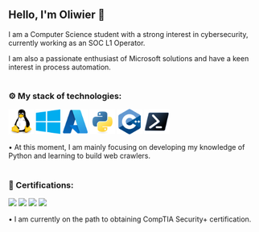 ## Hello, I'm Oliwier 👋

I am a Computer Science student with a strong interest in cybersecurity, currently working as an SOC L1 Operator.󠀠󠀠󠀠󠀠 

I am also a passionate enthusiast of Microsoft solutions and have a keen interest in process automation.
#
### ⚙️ My stack of technologies:
<a href="#"><img src="https://github.com/devicons/devicon/blob/master/icons/linux/linux-original.svg" width="50"></a>
<a href="#"><img src="https://github.com/devicons/devicon/blob/master/icons/windows8/windows8-original.svg" width="50"></a>
<a href="#"><img src="https://github.com/devicons/devicon/blob/master/icons/azure/azure-original.svg" width="50"></a>
<a href="#"><img src="https://github.com/devicons/devicon/blob/master/icons/python/python-original.svg" width="50"></a>
<a href="#"><img src="https://github.com/devicons/devicon/blob/master/icons/cplusplus/cplusplus-original.svg" width="50"></a>
<a href="#"><img src="https://github.com/devicons/devicon/blob/master/icons/powershell/powershell-original.svg" width="50"></a>

• At this moment, I am mainly focusing on developing my knowledge of Python and learning to build web crawlers.
#
### 📜 Certifications:
[<img src="https://custom-icon-badges.demolab.com/badge/AZ%20104-00A4EF?style=for-the-badge&logo=Microsoft&logoColor=white"/>](https://learn.microsoft.com/api/credentials/share/pl-pl/OliwierPeas-7179/EB4B30009CD200CB?sharingId=C168300F037B55E7)
[<img src="https://custom-icon-badges.demolab.com/badge/AZ%20500-00A4EF?style=for-the-badge&logo=Microsoft&logoColor=white"/>](https://learn.microsoft.com/api/credentials/share/pl-pl/OliwierPeas-7179/E939D025434FEEF1?sharingId=C168300F037B55E7)
[<img src="https://custom-icon-badges.demolab.com/badge/MD%20102-236AD3?style=for-the-badge&logo=Microsoft&logoColor=white"/>](https://learn.microsoft.com/api/credentials/share/pl-pl/OliwierPeas-7179/1A6BE7455759B480?sharingId=C168300F037B55E7)
[<img src="https://custom-icon-badges.demolab.com/badge/SC%20200-272971?style=for-the-badge&logo=Microsoft&logoColor=white"/>](https://learn.microsoft.com/api/credentials/share/pl-pl/OliwierPeas-7179/89F97A0EA6633031?sharingId=C168300F037B55E7)

• I am currently on the path to obtaining CompTIA Security+ certification.
